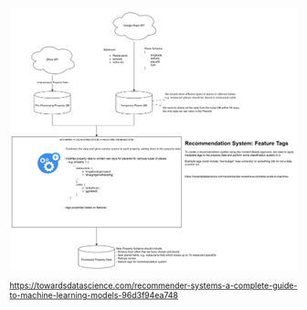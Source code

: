 ![Pulling Data from Google](PullingDataFromGoogle.png)

https://towardsdatascience.com/recommender-systems-a-complete-guide-to-machine-learning-models-96d3f94ea748